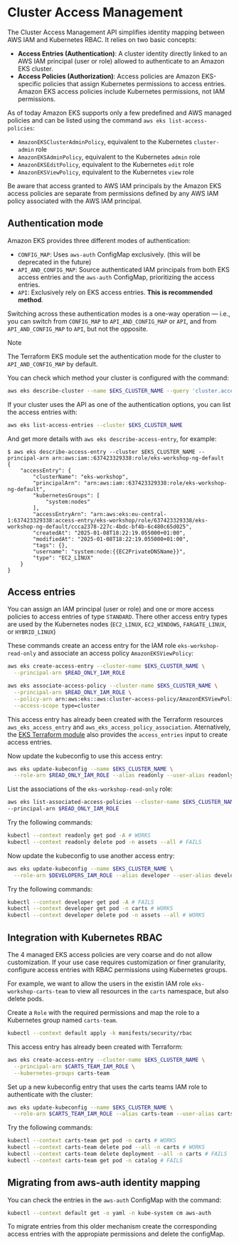 # Cluster Access Management
The Cluster Access Management API simplifies identity mapping between AWS IAM and Kubernetes RBAC. It  relies on two basic concepts:
- **Access Entries (Authentication)**: A cluster identity directly linked to an AWS IAM principal (user or role) allowed to authenticate to an Amazon EKS cluster.
- **Access Policies (Authorization)**: Access policies are Amazon EKS-specific policies that assign Kubernetes permissions to access entries. Amazon EKS access policies include Kubernetes permissions, not IAM permissions.

As of today Amazon EKS supports only a few predefined and AWS managed policies and can be listed using the command `aws eks list-access-policies`:

- `AmazonEKSClusterAdminPolicy`, equivalent to the Kubernetes `cluster-admin` role
- `AmazonEKSAdminPolicy`, equivalent to the Kubernetes `admin` role
- `AmazonEKSEditPolicy`, equivalent to the Kubernetes `edit` role
- `AmazonEKSViewPolicy`, equivalent to the Kubernetes `view` role

Be aware that access granted to AWS IAM principals by the Amazon EKS access policies are separate from permissions defined by any AWS IAM policy associated with the AWS IAM principal.

## Authentication mode
Amazon EKS provides three different modes of authentication:
* `CONFIG_MAP`: Uses `aws-auth` ConfigMap exclusively. (this will be deprecated in the future)
* `API_AND_CONFIG_MAP`: Source authenticated IAM principals from both EKS access entries and the `aws-auth` ConfigMap, prioritizing the access entries.
* `API`: Exclusively rely on EKS access entries. **This is recommended method**.

Switching across these authentication modes is a one-way operation — i.e., you can switch from `CONFIG_MAP` to `API_AND_CONFIG_MAP` or `API`, and from `API_AND_CONFIG_MAP` to `API`, but not the opposite.

> [!NOTE]
> The Terraform EKS module set the authentication mode for the cluster to `API_AND_CONFIG_MAP` by default.

You can check which method your cluster is configured with the command:
```bash
aws eks describe-cluster --name $EKS_CLUSTER_NAME --query 'cluster.accessConfig'
```

If your cluster uses the API as one of the authentication options, you can list the access entries with:
```bash
aws eks list-access-entries --cluster $EKS_CLUSTER_NAME
```

And get more details with `aws eks describe-access-entry`, for example:
```
$ aws eks describe-access-entry --cluster $EKS_CLUSTER_NAME --principal-arn arn:aws:iam::637423329338:role/eks-workshop-ng-default
{
    "accessEntry": {
        "clusterName": "eks-workshop",
        "principalArn": "arn:aws:iam::637423329338:role/eks-workshop-ng-default",
        "kubernetesGroups": [
            "system:nodes"
        ],
        "accessEntryArn": "arn:aws:eks:eu-central-1:637423329338:access-entry/eks-workshop/role/637423329338/eks-workshop-ng-default/ccca2378-227c-4bdc-bf4b-6c480c65d025",
        "createdAt": "2025-01-08T18:22:19.055000+01:00",
        "modifiedAt": "2025-01-08T18:22:19.055000+01:00",
        "tags": {},
        "username": "system:node:{{EC2PrivateDNSName}}",
        "type": "EC2_LINUX"
    }
}
```

## Access entries
You can assign an IAM principal (user or role) and one or more access policies to access entries of type `STANDARD`. There other access entry types are used by the Kubernetes nodes (`EC2_LINUX`, `EC2_WINDOWS`, `FARGATE_LINUX`, or `HYBRID_LINUX`)

These commands create an access entry for the IAM role `eks-workshop-read-only` and associate an access policy `AmazonEKSViewPolicy`:
```bash
aws eks create-access-entry --cluster-name $EKS_CLUSTER_NAME \
  --principal-arn $READ_ONLY_IAM_ROLE

aws eks associate-access-policy --cluster-name $EKS_CLUSTER_NAME \
  --principal-arn $READ_ONLY_IAM_ROLE \
  --policy-arn arn:aws:eks::aws:cluster-access-policy/AmazonEKSViewPolicy \
  --access-scope type=cluster
```

This access entry has already been created with the Terraform resources `aws_eks_access_entry` and `aws_eks_access_policy_association`. Aternatively, the [EKS Terraform module](https://registry.terraform.io/modules/terraform-aws-modules/eks/aws/latest#cluster-access-entry) also provides the `access_entries` input to create access entries.

Now update the kubeconfig to use this access entry:
```bash
aws eks update-kubeconfig --name $EKS_CLUSTER_NAME \
  --role-arn $READ_ONLY_IAM_ROLE --alias readonly --user-alias readonly
```

List the associations of the `eks-workshop-read-only` role:
```bash
aws eks list-associated-access-policies --cluster-name $EKS_CLUSTER_NAME \
--principal-arn $READ_ONLY_IAM_ROLE
```

Try the following commands:
```bash
kubectl --context readonly get pod -A # WORKS
kubectl --context readonly delete pod -n assets --all # FAILS
```

Now update the kubeconfig to use another access entry:
```bash
aws eks update-kubeconfig --name $EKS_CLUSTER_NAME \
  --role-arn $DEVELOPERS_IAM_ROLE --alias developer --user-alias developer
```

Try the following commands:
```bash
kubectl --context developer get pod -A # FAILS
kubectl --context developer get pod -n carts # WORKS
kubectl --context developer delete pod -n assets --all # WORKS
```

## Integration with Kubernetes RBAC
The 4 managed EKS access policies are very coarse and do not allow customization. If your use case requires customization or finer granularity, configure access entries with RBAC permissions using Kubernetes groups.

For example, we want to allow the users in the existin IAM role `eks-workshop-carts-team` to view all resources in the `carts` namespace, but also delete pods.

Create a `Role` with the required permissions and map the role to a Kubernetes group named `carts-team`.
```bash
kubectl --context default apply -k manifests/security/rbac
```

This access entry has already been created with Terraform:
```bash
aws eks create-access-entry --cluster-name $EKS_CLUSTER_NAME \
  --principal-arn $CARTS_TEAM_IAM_ROLE \
  --kubernetes-groups carts-team
```

Set up a new kubeconfig entry that uses the carts teams IAM role to authenticate with the cluster:
```bash
aws eks update-kubeconfig --name $EKS_CLUSTER_NAME \
  --role-arn $CARTS_TEAM_IAM_ROLE --alias carts-team --user-alias carts-team
```

Try the following commands:
```bash
kubectl --context carts-team get pod -n carts # WORKS
kubectl --context carts-team delete pod --all -n carts # WORKS
kubectl --context carts-team delete deployment --all -n carts # FAILS
kubectl --context carts-team get pod -n catalog # FAILS
```

## Migrating from aws-auth identity mapping
You can check the entries in the `aws-auth` ConfigMap with the command:
```bash
kubectl --context default get -o yaml -n kube-system cm aws-auth
```

To migrate entries from this older mechanism create the corresponding access entries with the appropiate permissions and delete the configMap.

